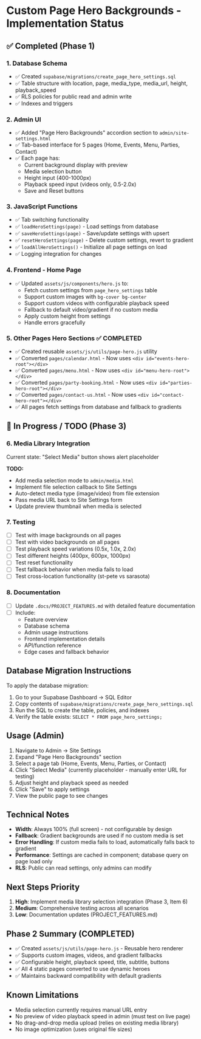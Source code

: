 # Custom Page Hero Backgrounds - Implementation Status

## ✅ Completed (Phase 1)

### 1. Database Schema
- ✅ Created `supabase/migrations/create_page_hero_settings.sql`
- ✅ Table structure with location, page, media_type, media_url, height, playback_speed
- ✅ RLS policies for public read and admin write
- ✅ Indexes and triggers

### 2. Admin UI  
- ✅ Added "Page Hero Backgrounds" accordion section to `admin/site-settings.html`
- ✅ Tab-based interface for 5 pages (Home, Events, Menu, Parties, Contact)
- ✅ Each page has:
  - Current background display with preview
  - Media selection button
  - Height input (400-1000px)
  - Playback speed input (videos only, 0.5-2.0x)
  - Save and Reset buttons

### 3. JavaScript Functions
- ✅ Tab switching functionality
- ✅ `loadHeroSettings(page)` - Load settings from database
- ✅ `saveHeroSettings(page)` - Save/update settings with upsert
- ✅ `resetHeroSettings(page)` - Delete custom settings, revert to gradient
- ✅ `loadAllHeroSettings()` - Initialize all page settings on load
- ✅ Logging integration for changes

### 4. Frontend - Home Page
- ✅ Updated `assets/js/components/hero.js` to:
  - Fetch custom settings from `page_hero_settings` table
  - Support custom images with `bg-cover bg-center`
  - Support custom videos with configurable playback speed
  - Fallback to default video/gradient if no custom media
  - Apply custom height from settings
  - Handle errors gracefully

### 5. Other Pages Hero Sections ✅ COMPLETED
- ✅ Created reusable `assets/js/utils/page-hero.js` utility
- ✅ Converted `pages/calendar.html` - Now uses `<div id="events-hero-root"></div>`
- ✅ Converted `pages/menu.html` - Now uses `<div id="menu-hero-root"></div>`
- ✅ Converted `pages/party-booking.html` - Now uses `<div id="parties-hero-root"></div>`
- ✅ Converted `pages/contact-us.html` - Now uses `<div id="contact-hero-root"></div>`
- ✅ All pages fetch settings from database and fallback to gradients

## 🔄 In Progress / TODO (Phase 3)

### 6. Media Library Integration
Current state: "Select Media" button shows alert placeholder

**TODO:**
- Add media selection mode to `admin/media.html`
- Implement file selection callback to Site Settings
- Auto-detect media type (image/video) from file extension
- Pass media URL back to Site Settings form
- Update preview thumbnail when media is selected

### 7. Testing
- [ ] Test with image backgrounds on all pages
- [ ] Test with video backgrounds on all pages
- [ ] Test playback speed variations (0.5x, 1.0x, 2.0x)
- [ ] Test different heights (400px, 600px, 1000px)
- [ ] Test reset functionality
- [ ] Test fallback behavior when media fails to load
- [ ] Test cross-location functionality (st-pete vs sarasota)

### 8. Documentation
- [ ] Update `.docs/PROJECT_FEATURES.md` with detailed feature documentation
- [ ] Include:
  - Feature overview
  - Database schema
  - Admin usage instructions
  - Frontend implementation details
  - API/function reference
  - Edge cases and fallback behavior

## Database Migration Instructions

To apply the database migration:

1. Go to your Supabase Dashboard → SQL Editor
2. Copy contents of `supabase/migrations/create_page_hero_settings.sql`
3. Run the SQL to create the table, policies, and indexes
4. Verify the table exists: `SELECT * FROM page_hero_settings;`

## Usage (Admin)

1. Navigate to Admin → Site Settings
2. Expand "Page Hero Backgrounds" section
3. Select a page tab (Home, Events, Menu, Parties, or Contact)
4. Click "Select Media" (currently placeholder - manually enter URL for testing)
5. Adjust height and playback speed as needed
6. Click "Save" to apply settings
7. View the public page to see changes

## Technical Notes

- **Width**: Always 100% (full screen) - not configurable by design
- **Fallback**: Gradient backgrounds are used if no custom media is set
- **Error Handling**: If custom media fails to load, automatically falls back to gradient
- **Performance**: Settings are cached in component; database query on page load only
- **RLS**: Public can read settings, only admins can modify

## Next Steps Priority

1. **High**: Implement media library selection integration (Phase 3, Item 6)
2. **Medium**: Comprehensive testing across all scenarios
3. **Low**: Documentation updates (PROJECT_FEATURES.md)

## Phase 2 Summary (COMPLETED)

- ✅ Created `assets/js/utils/page-hero.js` - Reusable hero renderer
- ✅ Supports custom images, videos, and gradient fallbacks
- ✅ Configurable height, playback speed, title, subtitle, buttons
- ✅ All 4 static pages converted to use dynamic heroes
- ✅ Maintains backward compatibility with default gradients

## Known Limitations

- Media selection currently requires manual URL entry
- No preview of video playback speed in admin (must test on live page)
- No drag-and-drop media upload (relies on existing media library)
- No image optimization (uses original file sizes)

